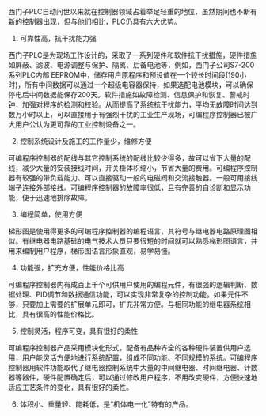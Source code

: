 西门子PLC自动问世以来就在控制器领域占着举足轻重的地位，虽然期间也不断有新的控制器出现，但与他们相比，PLC仍具有六大优势。

1. 可靠性高，抗干扰能力强

西门子PLC是为现场工作设计的，采取了一系列硬件和软件抗干扰措施，硬件措施如屏蔽、滤波、电源调整与保护、隔离、后备电池等，例如，西门子公司S7-200系列PLC内部 EEPROM中，储存用户原程序和预设值在一个较长时间段(190小时)，所有中间数据可以通过一个超级电容器保持，如果选配电池模块，可以确保停电后中间数据能保存200天。软件措施如故障检测、信息保护和恢复、警戒时钟，加强对程序的检测和校验。从而提高了系统抗干扰能力，平均无故障时间达到数万小时以上，可以直接用于有强烈干扰的工业生产现场，可编程序控制器已被广大用户公认为更可靠的工业控制设备之一。

2. 控制系统设计及施工的工作量少，维修方便

可编程序控制器的配线与其它控制系统的配线比较少得多，故可以省下大量的配线，减少大量的安装接线时间，开关柜体积缩小，节省大量的费用。可编程序控制器有较强的带负载能力、可以直接驱动一般的电磁阀和交流接触器。一般可用接线端子连接外部接线。可编程序控制器的故障率很低，且有完善的自诊断和显示功能，便于迅速地排除故障。

3. 编程简单，使用方便

梯形图是使用得更多的可编程序控制器的编程语言，其符号与继电器电路原理图相似。有继电器电路基础的电气技术人员只要很短的时间就可以熟悉梯形图语言，并用来编制用户程序，梯形图语言形象直观，易学易懂。

4. 功能强，扩充方便，性能价格比高

可编程序控制器内有成百上千个可供用户使用的编程元件，有很强的逻辑判断、数据处理、PID调节和数据通信功能，可以实现非常复杂的控制功能。如果元件不够，只要加上需要的扩展单元即可，扩充非常方便。与相同功能的继电器系统相比，具有很高的性能价格比。

5. 控制灵活，程序可变，具有很好的柔性

可编程序控制器产品采用模块化形式，配备有品种齐全的各种硬件装置供用户选用，用户能灵活方便地进行系统配置，组成不同功能、不同规模的系统。可编程序控制器用软件功能取代了继电器控制系统中大量的中间继电器、时间继电器、计数器等器件，硬件配置确定后，可以通过修改用户程序，不用改变硬件，方便快速地适应工艺条件的变化，具有很好的柔性。

6. 体积小、重量轻、能耗低，是“机体电一化”特有的产品。